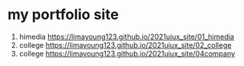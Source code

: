 # my portfolio site
1. himedia https://limayoung123.github.io/2021uiux_site/01_himedia
1. college https://limayoung123.github.io/2021uiux_site/02_college 
1. college https://limayoung123.github.io/2021uiux_site/04company
